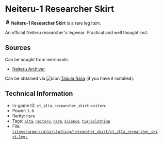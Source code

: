 # Neiteru-1 Researcher Skirt

<img src="https://raw.githubusercontent.com/Ceterai/Enternia/main/items/armors/alta/clothing/researcher_skirt/icon.png" alt="Neiteru-1 Researcher Skirt icon" loading="lazy" height="16px" width="auto" /> **Neiteru-1 Researcher Skirt** is a rare leg item.

An official Neiteru researcher's legwear. Practical and well thought-out.

## Sources

Can be bought from merchants:

- [Neiteru Archiver](https://ceterai.github.io/MyEnternia/Wiki/NeiteruArchiver)

Can be obtained via <img src="https://steamuserimages-a.akamaihd.net/ugc/263843960696222713/3EC9A7C005541F7D577EBCB8C5736B4EFC9973D6/" alt="icon" width="8" height="12"/> [Tabula Rasa](https://community.playstarbound.com/resources/the-tabula-rasa.3222/) (if you have it installed).

## Technical Information

- In-game ID: `ct_alta_researcher_skirt-neiteru`
- Power: `1.0`
- Rarity: `Rare`
- Tags: [`alta`](https://ceterai.github.io/MyEnternia/Wiki/Tags/Alta), [`neiteru`](https://ceterai.github.io/MyEnternia/Wiki/Tags/Neiteru), [`rare`](https://ceterai.github.io/MyEnternia/Wiki/Tags/Rare), [`science`](https://ceterai.github.io/MyEnternia/Wiki/Tags/Science), [`tier5clothing`](https://ceterai.github.io/MyEnternia/Wiki/Tags/Tier5Clothing)
- File: [`/items/armors/alta/clothing/researcher_skirt/ct_alta_researcher_skirt.legs`](https://github.com/Ceterai/Enternia/blob/main/items/armors/alta/clothing/researcher_skirt/ct_alta_researcher_skirt.legs)
